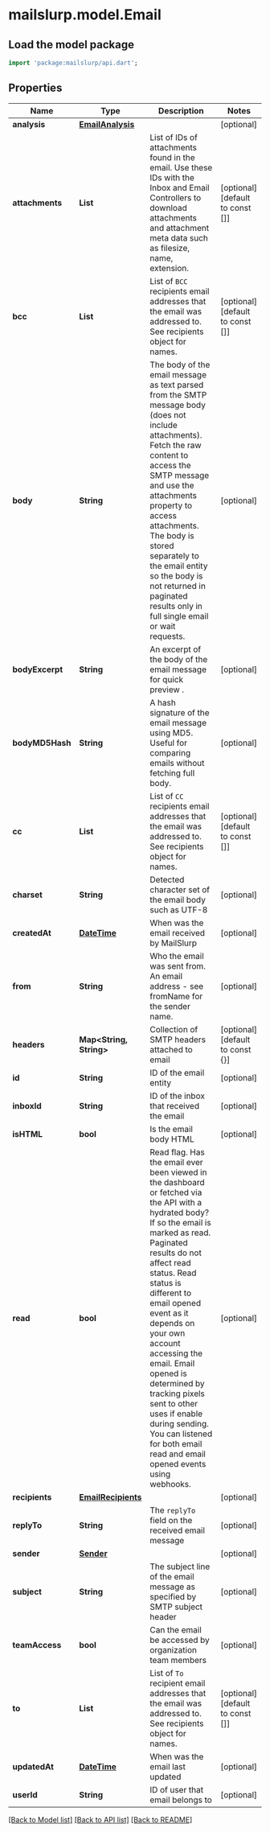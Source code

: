 # mailslurp.model.Email

## Load the model package
```dart
import 'package:mailslurp/api.dart';
```

## Properties
Name | Type | Description | Notes
------------ | ------------- | ------------- | -------------
**analysis** | [**EmailAnalysis**](EmailAnalysis) |  | [optional] 
**attachments** | **List<String>** | List of IDs of attachments found in the email. Use these IDs with the Inbox and Email Controllers to download attachments and attachment meta data such as filesize, name, extension. | [optional] [default to const []]
**bcc** | **List<String>** | List of `BCC` recipients email addresses that the email was addressed to. See recipients object for names. | [optional] [default to const []]
**body** | **String** | The body of the email message as text parsed from the SMTP message body (does not include attachments). Fetch the raw content to access the SMTP message and use the attachments property to access attachments. The body is stored separately to the email entity so the body is not returned in paginated results only in full single email or wait requests. | [optional] 
**bodyExcerpt** | **String** | An excerpt of the body of the email message for quick preview . | [optional] 
**bodyMD5Hash** | **String** | A hash signature of the email message using MD5. Useful for comparing emails without fetching full body. | [optional] 
**cc** | **List<String>** | List of `CC` recipients email addresses that the email was addressed to. See recipients object for names. | [optional] [default to const []]
**charset** | **String** | Detected character set of the email body such as UTF-8 | [optional] 
**createdAt** | [**DateTime**](DateTime) | When was the email received by MailSlurp | [optional] 
**from** | **String** | Who the email was sent from. An email address - see fromName for the sender name. | [optional] 
**headers** | **Map<String, String>** | Collection of SMTP headers attached to email | [optional] [default to const {}]
**id** | **String** | ID of the email entity | [optional] 
**inboxId** | **String** | ID of the inbox that received the email | [optional] 
**isHTML** | **bool** | Is the email body HTML | [optional] 
**read** | **bool** | Read flag. Has the email ever been viewed in the dashboard or fetched via the API with a hydrated body? If so the email is marked as read. Paginated results do not affect read status. Read status is different to email opened event as it depends on your own account accessing the email. Email opened is determined by tracking pixels sent to other uses if enable during sending. You can listened for both email read and email opened events using webhooks. | [optional] 
**recipients** | [**EmailRecipients**](EmailRecipients) |  | [optional] 
**replyTo** | **String** | The `replyTo` field on the received email message | [optional] 
**sender** | [**Sender**](Sender) |  | [optional] 
**subject** | **String** | The subject line of the email message as specified by SMTP subject header | [optional] 
**teamAccess** | **bool** | Can the email be accessed by organization team members | [optional] 
**to** | **List<String>** | List of `To` recipient email addresses that the email was addressed to. See recipients object for names. | [optional] [default to const []]
**updatedAt** | [**DateTime**](DateTime) | When was the email last updated | [optional] 
**userId** | **String** | ID of user that email belongs to | [optional] 

[[Back to Model list]](../README#documentation-for-models) [[Back to API list]](../README#documentation-for-api-endpoints) [[Back to README]](../README)


